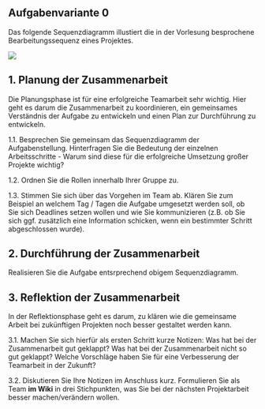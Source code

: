 ## Aufgabenvariante 0

Das folgende Sequenzdiagramm illustiert die in der Vorlesung besprochene Bearbeitungssequenz eines Projektes. 

![](www.plantuml.com/plantuml/png/tLNDRjj64BxhAGRfhQZ2nEqfW8fORUmQYOl0IbkWgM0ioO_aLijTTdVMQcpuRV8OkVd5ElonJ0QHwaDFFGYBdP_PxvlvHdmPM7cEjPcfZ9sdSwKjomz-CFo8AnZNo7sne5-TJ-6XETgI5elPGpJDvz-Fab_GAssBkqybBENYlN36m8h9-LgnTlOFIz7cuWjqubM9r4beo2fpzoa4c21-RUdz-ugv2I-IfDHSnVHfvkha1rStaU5NcORDy0OPHu_mxfVbyKcoSWLlbGSiRtMsCG9qvLOuUdRq_F8u5gLASVdikoGrBargWPemL2rbRQ7BcpVQRkWw2cd5qBSqygtNiw4J0zVXzl-aAgD-wzsVs32TMSrQ6Hqq_BzF_TWQb9YmYLgOFnsHAg0w5eaE8SfnSww2SDHI_AoptFRdUarF-6--P7TPvq-chqxwJx_7BNI8zmLQ-6TrOr33yWDiqRE-4hOZm8UeqBaJwgx3DJHZAe5fT99qRxUZRBmhXLz8aeStTvdxPRHh7gHaeALNDgiGnWdJ-357INi-iuv1NfSLp-ZhNJcBY7xChVMrQoHyqAgqLmPSASDeVIUTP7ktCe7glBMAl5CLMrIwb9nt7neNlg5SImfHLsRKnKBRNBA3CsO6KNqBwG1b4NYj6VRH98y-8_dAbtSVxVMkQp_163V_pNcJI_4SANGGmaBcIt3seH41NU1AOokwEO2ULgmyWqPoprqs4JliiCz9venHgVEAHL7phHZd_GBCbStdJJHcxl6Nt3aacKSVfYOEkZbjjya8KtehTXhijvFRUhrNfzHkQE5ytYt5VmvRuY9FR7AsRGnVUGocWLPl7n4Q6Xx8MJhjdhuTJCBdq9gsKnuYAH5vrpN4wR7t3qEQCEd2poghKeJGtM1xWHaKF5jgPb2iwJg6kuzyRNHMTOkor2QFbk53LdajaMAxG5PnUuTEDyvxR3Zw0wBR8_1lFnFuw_jItQQTe3BmOXzzTD1HN69uMqXqeQTU5Nep1h1N4xGZ2cyH6K7Oz1CwsCMXwoejsyUD2m7suAoEqpOkXZ0Hx2p75_ud5mkvDCPza1ryPD4SVU5xGHvCEuMSmzVX0WOgO0Ha53jx2Pl7slm3)

## 1. Planung der Zusammenarbeit

Die Planungsphase ist für eine erfolgreiche Teamarbeit sehr wichtig. Hier geht es darum die Zusammenarbeit zu koordinieren, ein gemeinsames Verständnis der Aufgabe zu entwickeln und einen Plan zur Durchführung zu entwickeln. 

1.1. Besprechen Sie gemeinsam das Sequenzdiagramm der Aufgabenstellung. Hinterfragen Sie die Bedeutung der einzelnen Arbeitsschritte - Warum sind diese für die erfolgreiche Umsetzung großer Projekte wichtig?

1.2. Ordnen Sie die Rollen innerhalb Ihrer Gruppe zu.

1.3. Stimmen Sie sich über das Vorgehen im Team ab. Klären Sie zum Beispiel an welchem Tag / Tagen die Aufgabe umgesetzt werden soll, ob Sie sich Deadlines setzen wollen und wie Sie kommunizieren (z.B. ob Sie sich ggf. zusätzlich eine Information schicken, wenn ein bestimmter Schritt abgeschlossen wurde). 

## 2. Durchführung der Zusammenarbeit

Realisieren Sie die Aufgabe entsrprechend obigem Sequenzdiagramm.

## 3. Reflektion der Zusammenarbeit

In der Reflektionsphase geht es darum, zu klären wie die gemeinsame Arbeit bei zukünftigen Projekten noch besser gestaltet werden kann. 

3.1. Machen Sie sich hierfür als ersten Schritt kurze Notizen: Was hat bei der Zusammenarbeit gut geklappt? Was hat bei der Zusammenarbeit nicht so gut geklappt? Welche Vorschläge haben Sie für eine Verbesserung der Teamarbeit in der Zukunft? 

3.2. Diskutieren Sie Ihre Notizen im Anschluss kurz. Formulieren Sie als Team **im Wiki** in drei Stichpunkten, was Sie bei der nächsten Projektarbeit besser machen/verändern wollen. 
